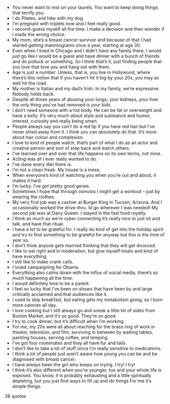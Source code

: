  - You never want to rest on your laurels. You want to keep doing things that terrify you.
 - I do Pilates, and hike with my dog.
 - I’m pregnant with triplets now and I feel really good.
 - I second-guess myself all the time. I make a decision and then wonder if I made the wrong choice.
 - My mom, she’s a breast cancer survivor and because of that I had started getting mammograms once a year, starting at age 30.
 - Even when I lived in Chicago and I didn’t have any family there, I would just go like I would be a guest and have dinner with a bunch of friends and do potluck or something. So I think that’s it, just finding people that you love that love you and hang out with them.
 - Age is just a number. Unless, that is, you live in Hollywood, where there’s this notion that if you haven’t hit it big by your 20s, you may as well hit the road.
 - My mother is Italian and my dad’s Irish. In my family, we’re expressive. Nobody holds back.
 - Despite all those years of abusing your lungs, your kidneys, your liver the only thing you’ve had removed is your kids.
 - I don’t need someone with a hot body. He can be fat or overweight and have a belly. It’s very much about style and substance and humor, interest, curiosity and really being smart.
 - People always say you can’t do a red lip if you have red hair but I’ve never shied away from it. I think you can absolutely do that. It’s more about hair colour and complexion.
 - I love to kind of people watch; that’s part of what I do as an actor and creative person and sort of step back and watch others.
 - I’ve learned over and over that life happens on its own terms, not mine.
 - Acting was all I ever really wanted to do.
 - I’ve done every diet there is.
 - I’m not a clean freak. My house is a mess.
 - When everyone’s kind of watching you when you’re out and about, it makes it hard.
 - I’m lucky. I’ve got pretty good genes.
 - Sometimes I hope that through osmosis I might get a workout – just by wearing the clothes.
 - My very first job was a cashier at Burger King in Tucson, Arizona. And I occasionally worked the drive-thru. Id go wherever I was needed! My second job was at Dairy Queen. I stayed in the fast food royalty.
 - I think as much as we’re cyber connecting it’s really nice to just sit and talk, and have that ritual.
 - I have a lot to be grateful for. I really do kind of get into the holiday spirit and try to find something to be grateful for anyway but this is the time of year so.
 - I don’t think anyone gets married thinking that they will get divorced.
 - I like to eat right and in moderation, but give myself treats and kind of have everything.
 - I still like to make crank calls.
 - I loved campaigning for Obama.
 - Everything also calms down with the influx of social media, there’s so much happening all the time.
 - I would definitely love to be a parent.
 - I feel so lucky that I’ve been on shows that have been by and large critically acclaimed and that audiences like it.
 - I used to skip breakfast, but eating gets my metabolism going, so I burn more calories all day.
 - I love cooking but I still always go and sneak a little bit of sides from Boston Market, and it’s so good. They’re so good.
 - I try to cook dinner, but it’s difficult when I’m working.
 - For me, my 20s were all about reaching for the brass ring of work in theater, television, and film, surviving in between by waiting tables, painting houses, serving coffee, and temping.
 - I’ve got four roommates and they all have fur and tails.
 - I don’t like to take a lot of stuff since I’m really sensitive to medications.
 - I think a lot of people just aren’t aware how young you can be and be diagnosed with breast cancer.
 - I have always been the girl who keeps on trying. I try! I try!
 - I think it’s also different when you’re younger, too and your whole life is exposed. You know, it is probably exhausting and a little spiritually depleting, but you just find ways to fill up and do things For me it’s simple things.

38 quotes